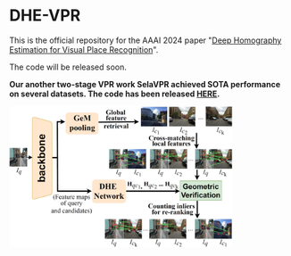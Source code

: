 # DHE-VPR
This is the official repository for the AAAI 2024 paper "[Deep Homography Estimation for Visual Place Recognition](https://arxiv.org/pdf/2402.16086.pdf)".

The code will be released soon.

**Our another two-stage VPR work SelaVPR achieved SOTA performance on several datasets. The code has been released [HERE](https://github.com/Lu-Feng/SelaVPR).**

<img src="image/pipeline.png" width="400px">
